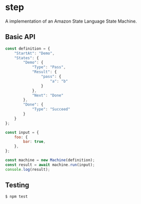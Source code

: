 # step

A implementation of an Amazon State Language State Machine.

## Basic API
```js
const definition = {
    "StartAt": "Demo",
    "States": {
        "Demo": {
            "Type": "Pass",
            "Result": {
                "pass": {
                    "a": "b"
                }
            },
            "Next": "Done"
        },
        "Done": {
            "Type": "Succeed"
        }
    }
};

const input = {
    foo: {
        bar: true,
    },
};

const machine = new Machine(definition);
const result = await machine.run(input);
console.log(result);
```

## Testing
```bash
$ npm test
```
